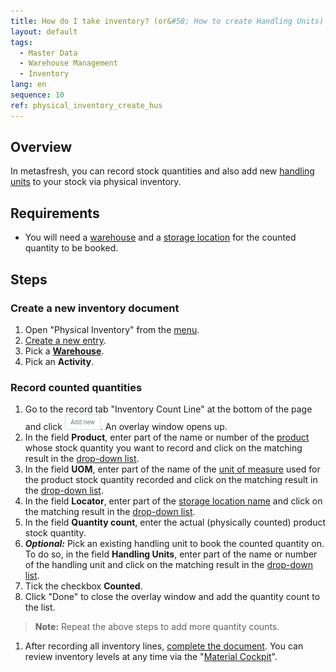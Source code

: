```yaml
---
title: How do I take inventory? (or&#58; How to create Handling Units)
layout: default
tags:
  - Master Data
  - Warehouse Management
  - Inventory
lang: en
sequence: 10
ref: physical_inventory_create_hus
---
```


## Overview
In metasfresh, you can record stock quantities and also add new [handling units](Handling_Unit_System) to your stock via physical inventory.

## Requirements
- You will need a [warehouse](Add_new_warehouse) and a [storage location](Add_new_warehouse#locator) for the counted quantity to be booked.

## Steps

### Create a new inventory document
1. Open "Physical Inventory" from the [menu](Menu).
1. [Create a new entry](New_Record_Window).
1. Pick a [**Warehouse**](Add_new_warehouse).
1. Pick an **Activity**.

### Record counted quantities
1. Go to the record tab "Inventory Count Line" at the bottom of the page and click !["Add new"](assets/Add_New_Button.png). An overlay window opens up.
1. In the field **Product**, enter part of the name or number of the [product](NewProduct) whose stock quantity you want to record and click on the matching result in the <a href="Keyboard_shortcuts_reference#dropdown" title="Dynamic Search Box (Autocompletion)">drop-down list</a>.
1. In the field **UOM**, enter part of the name of the [unit of measure](Menu) used for the product stock quantity recorded and click on the matching result in the <a href="Keyboard_shortcuts_reference#dropdown" title="Dynamic Search Box (Autocompletion)">drop-down list</a>.
1. In the field **Locator**, enter part of the [storage location name](Add_new_warehouse#locator) and click on the matching result in the <a href="Keyboard_shortcuts_reference#dropdown" title="Dynamic Search Box (Autocompletion)">drop-down list</a>.
1. In the field **Quantity count**, enter the actual (physically counted) product stock quantity.
1. ***Optional:*** Pick an existing handling unit to book the counted quantity on. To do so, in the field **Handling Units**, enter part of the name or number of the handling unit and click on the matching result in the <a href="Keyboard_shortcuts_reference#dropdown" title="Dynamic Search Box (Autocompletion)">drop-down list</a>.
1. Tick the checkbox **Counted**.
1. Click "Done" to close the overlay window and add the quantity count to the list.
 >**Note:** Repeat the above steps to add more quantity counts.

1. After recording all inventory lines, [complete the document](DocumentProcessingComplete). You can review inventory levels at any time via the "[Material Cockpit](Material-Cockpit)".
